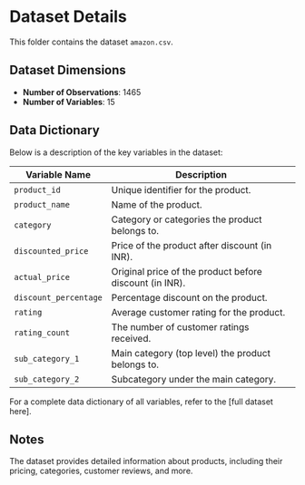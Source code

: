# Dataset Details

This folder contains the dataset `amazon.csv`.

## Dataset Dimensions
- **Number of Observations**: 1465
- **Number of Variables**: 15

## Data Dictionary
Below is a description of the key variables in the dataset:

| Variable Name         | Description                                                                                      |
|-----------------------|--------------------------------------------------------------------------------------------------|
| `product_id`          | Unique identifier for the product.                                                              |
| `product_name`        | Name of the product.                                                                             |
| `category`            | Category or categories the product belongs to.                                                  |
| `discounted_price`    | Price of the product after discount (in INR).                                                    |
| `actual_price`        | Original price of the product before discount (in INR).                                          |
| `discount_percentage` | Percentage discount on the product.                                                             |
| `rating`              | Average customer rating for the product.                                                        |
| `rating_count`        | The number of customer ratings received.                                                        |
| `sub_category_1`     | Main category (top level) the product belongs to. |
| `sub_category_2`     | Subcategory under the main category. |

For a complete data dictionary of all variables, refer to the [full dataset here].

## Notes
The dataset provides detailed information about products, including their pricing, categories, customer reviews, and more.
